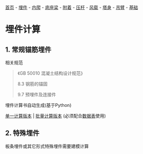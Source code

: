 [首页](./readme.md) - [埋件](./埋件计算.md) - [内爬](./内爬计算.md) - [底座梁](./底座梁计算.md) - [附着](./附着计算.md) - [压杆](./压杆校核.md) - [风载](./风载.md) - [塔身](./塔身.md) - [吊臂](./吊臂.md) - [基础](./基础.md)

# 埋件计算

## 1. 常规锚筋埋件

相关规范

> 《GB 50010 混凝土结构设计规范》
>
> 8.3 钢筋的锚固
>
> 9.7 预埋件及连接件

埋件计算书自动生成(基于Python)

[单一计算版本](./py/MJ.py) | [批量计算版本](./py/MJ-bat.py) (必须配合[数据表](./docs/maijian.xlsx)使用)

## 2. 特殊埋件

板条埋件或其它形式特殊埋件需要建模计算